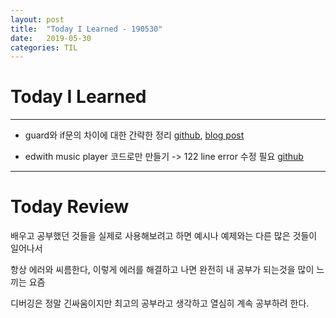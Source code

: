 ```yaml
---
layout: post
title:  "Today I Learned - 190530"
date:   2019-05-30
categories: TIL
---
```


# Today I Learned

---

- guard와 if문의 차이에 대한 간략한 정리 [github](https://github.com/VincentGeranium/VincentGeranium.github.io/blob/master/_posts/2019-05-30-guard-AND-if.markdown), [blog post](https://vincentgeranium.github.io/ios,/swift/2019/05/30/guard-AND-if.html)

- edwith music player 코드로만 만들기 -> 122 line error 수정 필요 [github](https://github.com/VincentGeranium/Swift-Study/tree/master/2019-05-30-MusicPlayer_use_Code)

---

# Today Review

배우고 공부했던 것들을 실제로 사용해보려고 하면 예시나 예제와는 다른 많은 것들이 일어나서

항상 에러와 씨름한다, 이렇게 에러를 해결하고 나면 완전히 내 공부가 되는것을 많이 느끼는 요즘

디버깅은 정말 긴싸움이지만 최고의 공부라고 생각하고 열심히 계속 공부하려 한다.
